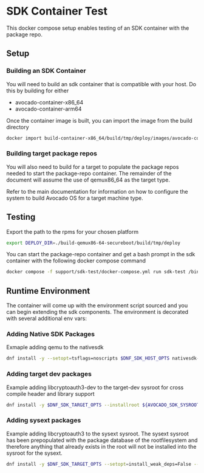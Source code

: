 # SDK Container Test
This docker compose setup enables testing of an SDK container with the package repo.

## Setup

### Building an SDK Container

You will need to build an sdk container that is compatible with your host. Do this by building for either

* avocado-container-x86_64
* avocado-container-arm64

Once the container image is built, you can import the image from the build directory

```bash
docker import build-container-x86_64/build/tmp/deploy/images/avocado-container-x86_64/avocado-image-container-avocado-container-x86_64.rootfs.tar.bz2 avocadolinux/sdk:dev
```

### Building target package repos

You will also need to build for a target to populate the package repos needed to start the package-repo container. The remainder of the document will assume the use of qemux86_64 as the target type.

Refer to the main documentation for information on how to configure the system to build Avocado OS for a target machine type.

## Testing

Export the path to the rpms for your chosen platform

```bash
export DEPLOY_DIR=./build-qemux86-64-secureboot/build/tmp/deploy
```

You can start the package-repo container and get a bash prompt in the sdk container with the following docker compose command

```bash
docker compose -f support/sdk-test/docker-compose.yml run sdk-test /bin/bash
```

## Runtime Environment

The container will come up with the environment script sourced and you can begin extending the sdk components. The environment is decorated with several additional env vars:

### Adding Native SDK Packages

Exmaple adding qemu to the nativesdk

```bash
dnf install -y --setopt=tsflags=noscripts $DNF_SDK_HOST_OPTS nativesdk-qemu
```

### Adding target dev packages

Example adding libcryptoauth3-dev to the target-dev sysroot for cross compile header and library support

```bash
dnf install -y $DNF_SDK_TARGET_OPTS --installroot ${AVOCADO_SDK_SYSROOTS}/target-dev libcryptoauth-dev
```

### Adding sysext packages

Example adding libcryptoauth3 to the sysext sysroot. The sysext sysroot has been prepopulated with the package database of the rootfilesystem and therefore anything that already exists in the root will not be installed into the sysroot for the sysext.

```bash
dnf install -y $DNF_SDK_TARGET_OPTS --setopt=install_weak_deps=False --installroot ${AVOCADO_SDK_SYSROOTS}/sysext libcryptoauth3
```

